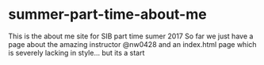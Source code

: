 # summer-part-time-about-me
This is the about me site for SIB part time sumer 2017
So far we just have a page about the amazing instructor @nw0428 and an index.html page which is severely lacking in style... but its a start
